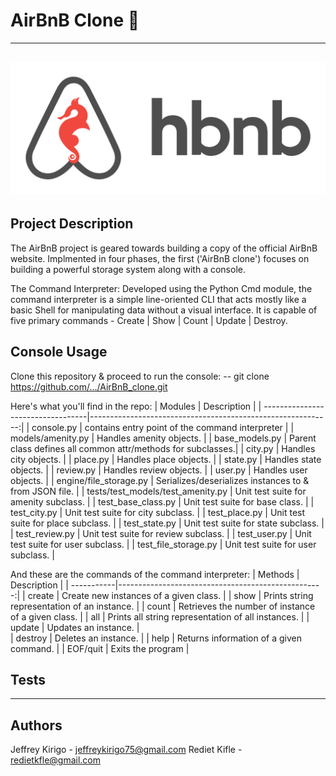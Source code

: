 # AirBnB Clone :house_with_garden:
---
![AirBnB Logo](/assets/AirBnB_logo.png "AirBnB Logo")
---
## Project Description
The AirBnB project is geared towards building a copy of the official AirBnB website.
Implmented in four phases, the first ('AirBnB clone') focuses on building a powerful 
storage system along with a console. 

The Command Interpreter:
Developed using the Python Cmd module, the command interpreter is a simple line-oriented
CLI that acts mostly like a basic Shell for manipulating data without a visual interface.
It is capable of five primary commands - Create | Show | Count | Update | Destroy.
## Console Usage
Clone this repository & proceed to run the console:
-- git clone https://github.com/.../AirBnB_clone.git

Here's what you'll find in the repo:
|           Modules                 |                       Description                           |
| ----------------------------------|------------------------------------------------------------:|
| console.py                        | contains entry point of the command interpreter             |
| models/amenity.py                 | Handles amenity objects.                                    |
| base_models.py                    | Parent class defines all common attr/methods for subclasses.|
| city.py                           | Handles city objects.                                       |
| place.py                          | Handles place objects.                                      |
| state.py                          | Handles state objects.                                      |
| review.py                         | Handles review objects.                                     |
| user.py                           | Handles user objects.                                       |
| engine/file_storage.py            | Serializes/deserializes instances to & from JSON file.      |
| tests/test_models/test_amenity.py | Unit test suite for amenity subclass.                       |
| test_base_class.py                | Unit test suite for base class.                             |
| test_city.py                      | Unit test suite for city subclass.                          |
| test_place.py                     | Unit test suite for place subclass.                         |
| test_state.py                     | Unit test suite for state subclass.                         |
| test_review.py                    | Unit test suite for review subclass.                        |
| test_user.py                      | Unit test suite for user subclass.                          |
| test_file_storage.py              | Unit test suite for user subclass.                          |

And these are the commands of the command interpreter:
|   Methods  |             Description                            |
| -----------|---------------------------------------------------:|
| create     | Create new instances of a given class.             |
| show       | Prints string representation of an instance.       |
| count      | Retrieves the number of instance of a given class. |
| all        | Prints all string representation of all instances. | 
| update     | Updates an instance.                               |    
| destroy    | Deletes an instance.                               |
| help       | Returns information of a given command.            |
| EOF/quit   | Exits the program                                  |
## Tests
---
## Authors
Jeffrey Kirigo - jeffreykirigo75@gmail.com
Rediet Kifle - redietkfle@gmail.com
